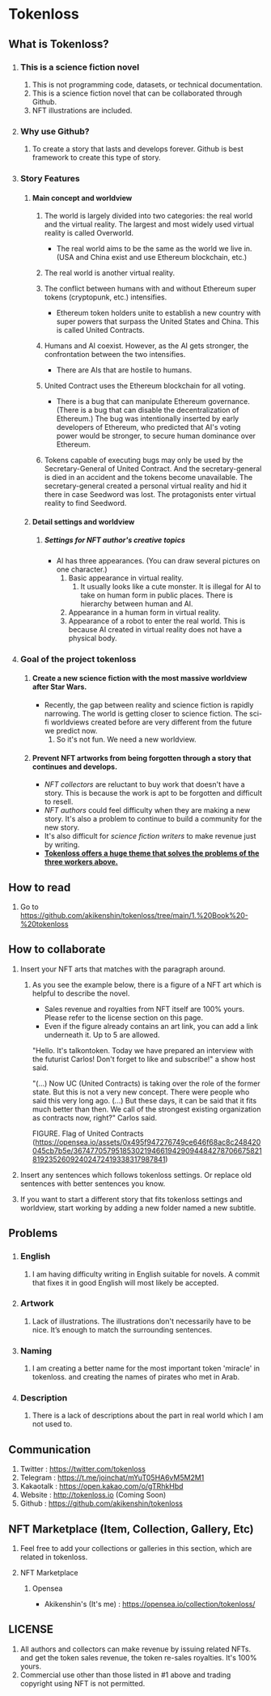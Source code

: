 # Tokenloss



## What is Tokenloss?

1. ### **This is a science fiction novel** 

   1. This is not programming code, datasets, or technical documentation.
   2. This is a science fiction novel that can be collaborated through Github.
   3. NFT illustrations are included.

2. ### Why use Github?

   1. To create a story that lasts and develops forever. Github is best framework to create this type of story.

3. ### Story Features

   1. #### Main concept and worldview

      1. The world is largely divided into two categories: the real world and the virtual reality. The largest and most widely used virtual reality is called Overworld.

         - The real world aims to be the same as the world we live in. (USA and China exist and use Ethereum blockchain, etc.)
      2. The real world is another virtual reality. 
      3. The conflict between humans with and without Ethereum super tokens (cryptopunk, etc.) intensifies.

         - Ethereum token holders unite to establish a new country with super powers that surpass the United States and China. This is called United Contracts.

      4. Humans and AI coexist. However, as the AI gets stronger, the confrontation between the two intensifies.

         - There are AIs that are hostile to humans.

      5. United Contract uses the Ethereum blockchain for all voting.

         - There is a bug that can manipulate Ethereum governance. (There is a bug that can disable the decentralization of Ethereum.) The bug was intentionally inserted by early developers of Ethereum, who predicted that AI's voting power would be stronger, to secure human dominance over Ethereum.
        6. Tokens capable of executing bugs may only be used by the Secretary-General of United Contract. And the secretary-general is died in an accident and the tokens become unavailable. The secretary-general created a personal virtual reality and hid it there in case Seedword was lost. The protagonists enter virtual reality to find Seedword.
   2. #### Detail settings and worldview

      1. ##### Settings for NFT author's creative topics

         - AI has three appearances. (You can draw several pictures on one character.)
           1. Basic appearance in virtual reality.
              1. It usually looks like a cute monster. It is illegal for AI to take on human form in public places. There is hierarchy between human and AI.
           2. Appearance in a human form in virtual reality. 
           3. Appearance of a robot to enter the real world. This is because AI created in virtual reality does not have a physical body.

4. ### **Goal of the project tokenloss**

   1. #### Create a new science fiction with the most massive worldview after Star Wars.

      - Recently, the gap between reality and science fiction is rapidly narrowing. The world is getting closer to science fiction. The sci-fi worldviews created before are very different from the future we predict now. 
        1. So it's not fun. We need a new worldview.

   2. #### Prevent NFT artworks from being forgotten through a story that continues and develops.

      - *NFT collectors* are reluctant to buy work that doesn't have a story. This is because the work is apt to be forgotten and difficult to resell.
      - *NFT authors* could feel difficulty when they are making a new story. It's also a problem to continue to build a community for the new story.
      - It's also difficult for *science fiction writers* to make revenue just by writing.
      - **<u>Tokenloss offers a huge theme that solves the problems of the three workers above.</u>**
      
      

## How to read

1. Go to https://github.com/akikenshin/tokenloss/tree/main/1.%20Book%20-%20tokenloss



## How to collaborate

1. Insert your NFT arts that matches with the paragraph around.

   1. As you see the example below, there is a figure of a NFT art which is helpful to describe the novel.
      - Sales revenue and royalties from NFT itself are 100% yours. Please refer to the license section on this page.
      - Even if the figure already contains an art link, you can add a link underneath it. Up to 5 are allowed.
      
      "Hello. It's talkontoken. Today we have prepared an interview with the futurist Carlos! Don't forget to like and subscribe!" a show host said.
      
      "(...) Now UC (United Contracts) is taking over the role of the former state. But this is not a very new concept. There were people who said this very long ago. (...) But these days, it can be said that it fits much better than then. We call of the strongest existing organization as contracts now, right?" Carlos said.
      
      FIGURE. Flag of United Contracts (https://opensea.io/assets/0x495f947276749ce646f68ac8c248420045cb7b5e/36747705795185302194661942909448427870667582181923526092402472419338317987841)
   
2. Insert any sentences which follows tokenloss settings. Or replace old sentences with better sentences you know.

3. If you want to start a different story that fits tokenloss settings and worldview, start working by adding a new folder named a new subtitle.



## Problems

1. ### English

   1. I am having difficulty writing in English suitable for novels. A commit that fixes it in good English will most likely be accepted.

2. ### Artwork
   
   1. Lack of illustrations. The illustrations don't necessarily have to be nice. It’s enough to match the surrounding sentences.
3. ### Naming
   
   1. I am creating a better name for the most important token 'miracle' in tokenloss. and creating the names of pirates who met in Arab.
4. ### Description
   
   1. There is a lack of descriptions about the part in real world which I am not used to.



## Communication

1. Twitter : https://twitter.com/tokenloss
2. Telegram : https://t.me/joinchat/mYuT05HA6vM5M2M1
3. Kakaotalk : https://open.kakao.com/o/gTRhkHbd
4. Website : http://tokenloss.io (Coming Soon)
5. Github : https://github.com/akikenshin/tokenloss



## NFT Marketplace (Item, Collection, Gallery, Etc)

1. Feel free to add your collections or galleries in this section, which are related in tokenloss. 

2. NFT Marketplace 

   1. Opensea 

      - Akikenshin's (It's me) : https://opensea.io/collection/tokenloss/

      

## LICENSE

1. All authors and collectors can make revenue by issuing related NFTs. and get the token sales revenue, the token re-sales royalties. It's 100% yours.
2. Commercial use other than those listed in #1 above and trading copyright using NFT is not permitted.

